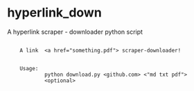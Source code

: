 # hyperlink_down
A hyperlink scraper - downloader python script



```

    A link  <a href="something.pdf"> scraper-downloader!
    
    
    Usage:
            python download.py <github.com> <"md txt pdf">
            <optional>
```